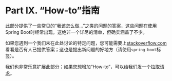 # Part IX. “How-to”指南

此部分提供了一些常见的“我该怎么做...”之类的问题的答案，这些问题在使用Spring Boot时经常出现。这绝非一个详尽的清单，但确实涵盖了不少。

如果您遇到一个我们未在此处讨论的特定问题，您可能需要上[stackoverflow.com](https://stackoverflow.com/tags/spring-boot)看看是否有人已提供答案；这也是提出新问题的好地方（请使用`spring-boot`标签）。

我们也非常乐意扩展此部分；如果您想增加“How-to”，可以给我们发一个[拉取请求](https://github.com/spring-projects/spring-boot/tree/v1.5.21.RELEASE)。

